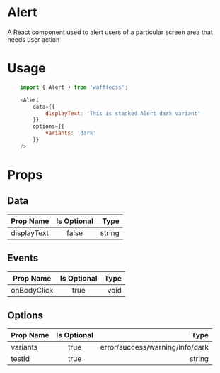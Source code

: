 # Alert

A React component used to alert users of a particular screen area that needs user action

# Usage

```javascript
    import { Alert } from 'wafflecss';

    <Alert
        data={{
            displayText: 'This is stacked Alert dark variant'  
        }}
        options={{
            variants: 'dark'
        }}
    />
```

# Props

## Data
| Prop Name   |Is Optional    |  Type |
|----------|:-------------:|------:|
| displayText |  false | string |

## Events

| Prop Name   |      Is Optional       |  Type |
|----------|:-------------:|------:|
| onBodyClick |  true | void |

## Options

| Prop Name   |      Is Optional      |  Type |
|----------|:-------------:|------:|
| variants |  true | error/success/warning/info/dark |
| testId |    true   |   string |
